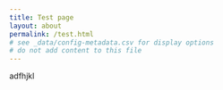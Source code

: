 ```yaml
---
title: Test page
layout: about
permalink: /test.html
# see _data/config-metadata.csv for display options
# do not add content to this file
---
```


adfhjkl